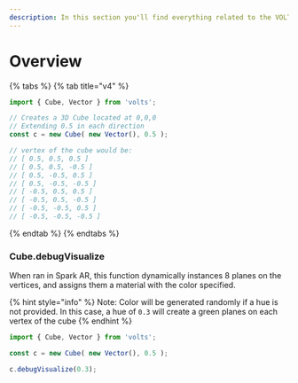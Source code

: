 ```yaml
---
description: In this section you'll find everything related to the VOLTS.Cube class
---
```


# Overview

{% tabs %}
{% tab title="v4" %}
```typescript
import { Cube, Vector } from 'volts';

// Creates a 3D Cube located at 0,0,0
// Extending 0.5 in each direction
const c = new Cube( new Vector(), 0.5 );

// vertex of the cube would be:
// [ 0.5, 0.5, 0.5 ]
// [ 0.5, 0.5, -0.5 ]
// [ 0.5, -0.5, 0.5 ]
// [ 0.5, -0.5, -0.5 ]
// [ -0.5, 0.5, 0.5 ]
// [ -0.5, 0.5, -0.5 ]
// [ -0.5, -0.5, 0.5 ]
// [ -0.5, -0.5, -0.5 ]
```
{% endtab %}
{% endtabs %}

### Cube.debugVisualize

When ran in Spark AR, this function dynamically instances 8 planes on the vertices, and assigns them a material with the color specified.

{% hint style="info" %}
Note: Color will be generated randomly if a hue is not provided. In this case, a hue of `0.3` will create a green planes on each vertex of the cube
{% endhint %}

```typescript
import { Cube, Vector } from 'volts';

const c = new Cube( new Vector(), 0.5 );

c.debugVisualize(0.3);
```

